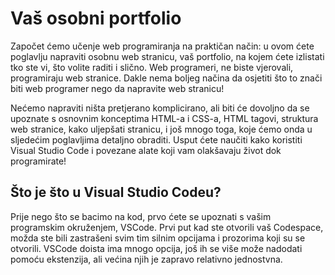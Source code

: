 # Vaš osobni portfolio

Započet ćemo učenje web programiranja na praktičan način: u ovom ćete poglavlju napraviti osobnu web stranicu, vaš portfolio, na kojem ćete izlistati tko ste vi, što volite raditi i slično.
Web programeri, ne biste vjerovali, programiraju web stranice. Dakle nema boljeg načina da osjetiti što to znači biti web programer nego da napravite web stranicu!

Nećemo napraviti ništa pretjerano komplicirano, ali biti će dovoljno da se upoznate s osnovnim konceptima HTML-a i CSS-a, HTML tagovi, struktura web stranice, kako uljepšati stranicu, i još mnogo toga, koje ćemo onda u sljedećim poglavljima detaljno obraditi.
Usput ćete naučiti kako koristiti Visual Studio Code i povezane alate koji vam olakšavaju život dok programirate!

## Što je što u Visual Studio Codeu?

Prije nego što se bacimo na kod, prvo ćete se upoznati s vašim programskim okruženjem, VSCode.
Prvi put kad ste otvorili vaš Codespace, možda ste bili zastrašeni svim tim silnim opcijama i prozorima koji su se otvorili.
VSCode doista ima mnogo opcija, još ih se više može nadodati pomoću ekstenzija, ali većina njih je zapravo relativno jednostvna.
